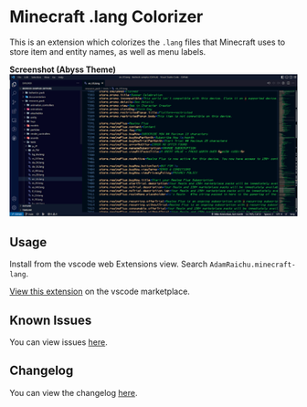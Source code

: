 # Minecraft .lang Colorizer

This is an extension which colorizes the `.lang`
files that Minecraft uses to store item and entity names,
as well as menu labels.

**Screenshot (Abyss Theme)**
![Demo Screenshot](screenshots/demo-abyss.png)

## Usage

Install from the vscode web Extensions view.
Search `AdamRaichu.minecraft-lang`.

[View this extension](https://marketplace.visualstudio.com/items?itemName=AdamRaichu.minecraft-lang) on the vscode marketplace.

## Known Issues

You can view issues [here](https://github.com/AdamRaichu/vscode-minecraft-lang/issues).

## Changelog

You can view the changelog [here](CHANGELOG.md).

